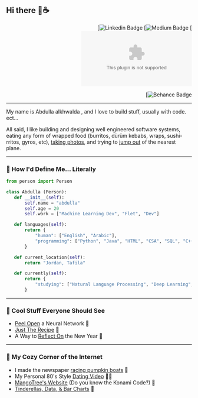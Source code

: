 ## Hi there 🦧☕

<div align="right">
  
  [![Linkedin Badge]()
  [![Medium Badge]()
  [![Gmail Badge](https://accounts.google.com/mabdull606@gmail.com)

  [![Behance Badge]()
</div>

<hr>

<p>
My name is Abdulla alkhwalda , and I love to build stuff, usually with code. ect...
</p>
<p> 
All said, I like building and designing well engineered software systems, eating any form of wrapped food (burritos, dürüm kebabs, wraps, sushi-rritos, gyros, etc), <a href="https://www">taking photos</a>, and trying to <a href="images/falling_with_style.GIF">jump out</a> of the nearest plane.
</p>

<hr>

### 📘 How I'd Define Me... Literally

 ```python
 from person import Person 

 class Abdulla (Person):
    def __init__(self):
        self.name = "abdulla"
        self.age = 20
        self.work = ["Machine Learning Dev", "Flet", "Dev"]

    def languages(self):
        return {
            "human": ["English", "Arabic"],
            "programming": ["Python", "Java", "HTML", "CSA", "SQL", "C++"]
        }

    def current_location(self):
        return "Jordan, Tafila"

    def currently(self):
        return {
            "studying": ["Natural Language Processing", "Deep Learning", "Computer Vision"]
        }


 ```

<hr>

### 👾 Cool Stuff Everyone Should See
-   <a href="https://playground.tensorflow.org/#activation=tanh&batchSize=10&dataset=circle&regDataset=reg-plane&learningRate=0.03&regularizationRate=0&noise=0&networkShape=4,2&seed=0.03923&showTestData=false&discretize=false&percTrainData=50&x=true&y=true&xTimesY=false&xSquared=true&ySquared=false&cosX=false&sinX=false&cosY=false&sinY=false&collectStats=false&problem=classification&initZero=false&hideText=false">Peel Open</a> a Neural Network 🧠
-  <a href="https://www.justtherecipe.com/">Just The Recipe</a> 🍋
-  A Way to <a href="https://stephango.com/40-questions">Reflect On</a> the New Year 🎊

<hr>

### 🤠 My Cozy Corner of the Internet

-  I made the newspaper <a href="https://www.stuttgarter-nachrichten.de/inhalt.bluehendes-barock-gaudi-in-ludwigsburg-mit-kuerbisbooten-um-die-wette-paddeln.c99aad56-3b82-4c07-a561-ef945f3ac523.html">racing pumpkin boats</a> 🎃
-  My Personal 80's Style <a href="https://vimeo.com/347233285?share=copy#t=0">Dating Video</a> 👴🏾
-  <a href="https://mangotree.dev">MangoTree's Website</a> (Do you know the Konami Code?) 🔦
-  <a href="https://syrashid.medium.com/tinderellas-data-bar-charts-my-adventures-down-the-tinder-rabbit-hole-9bf540d796a7">Tinderellas, Data, & Bar Charts</a> 👸













<!--
**3m-Al5walda/3m-Al5walda** is a ✨ _special_ ✨ repository because its `README.md` (this file) appears on your GitHub profile.

Here are some ideas to get you started:

- 🔭 I’m currently working on ...
- 🌱 I’m currently learning ...
- 👯 I’m looking to collaborate on ...
- 🤔 I’m looking for help with ...
- 💬 Ask me about ...
- 📫 How to reach me: ...
- 😄 Pronouns: ...
- ⚡ Fun fact: ...
-->
